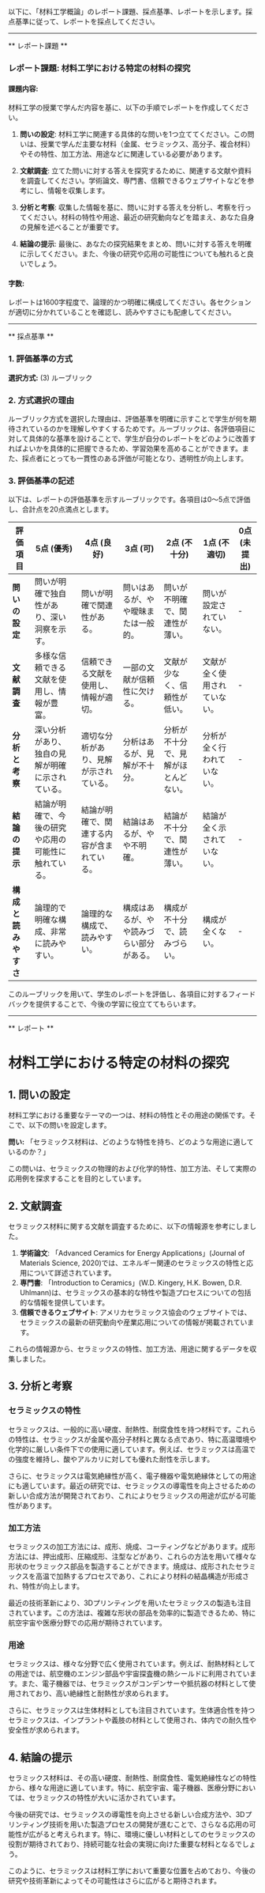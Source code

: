 以下に、「材料工学概論」のレポート課題、採点基準、レポートを示します。採点基準に従って、レポートを採点してください。

---------------------------------------
** レポート課題 **

### レポート課題: 材料工学における特定の材料の探究

#### 課題内容:
材料工学の授業で学んだ内容を基に、以下の手順でレポートを作成してください。

1. **問いの設定**: 材料工学に関連する具体的な問いを1つ立ててください。この問いは、授業で学んだ主要な材料（金属、セラミックス、高分子、複合材料）やその特性、加工方法、用途などに関連している必要があります。

2. **文献調査**: 立てた問いに対する答えを探究するために、関連する文献や資料を調査してください。学術論文、専門書、信頼できるウェブサイトなどを参考にし、情報を収集します。

3. **分析と考察**: 収集した情報を基に、問いに対する答えを分析し、考察を行ってください。材料の特性や用途、最近の研究動向などを踏まえ、あなた自身の見解を述べることが重要です。

4. **結論の提示**: 最後に、あなたの探究結果をまとめ、問いに対する答えを明確に示してください。また、今後の研究や応用の可能性についても触れると良いでしょう。

#### 字数:
レポートは1600字程度で、論理的かつ明確に構成してください。各セクションが適切に分かれていることを確認し、読みやすさにも配慮してください。

---------------------------------------
** 採点基準 **

### 1. 評価基準の方式
**選択方式:** (3) ルーブリック

### 2. 方式選択の理由
ルーブリック方式を選択した理由は、評価基準を明確に示すことで学生が何を期待されているのかを理解しやすくするためです。ルーブリックは、各評価項目に対して具体的な基準を設けることで、学生が自分のレポートをどのように改善すればよいかを具体的に把握できるため、学習効果を高めることができます。また、採点者にとっても一貫性のある評価が可能となり、透明性が向上します。

### 3. 評価基準の記述
以下は、レポートの評価基準を示すルーブリックです。各項目は0〜5点で評価し、合計点を20点満点とします。

| 評価項目               | 5点 (優秀)                                   | 4点 (良好)                                   | 3点 (可)                                     | 2点 (不十分)                               | 1点 (不適切)                               | 0点 (未提出) |
|----------------------|------------------------------------------|------------------------------------------|------------------------------------------|------------------------------------------|------------------------------------------|--------------|
| **問いの設定**       | 問いが明確で独自性があり、深い洞察を示す。 | 問いが明確で関連性がある。               | 問いはあるが、やや曖昧または一般的。   | 問いが不明確で、関連性が薄い。           | 問いが設定されていない。                 | -            |
| **文献調査**         | 多様な信頼できる文献を使用し、情報が豊富。 | 信頼できる文献を使用し、情報が適切。     | 一部の文献が信頼性に欠ける。           | 文献が少なく、信頼性が低い。             | 文献が全く使用されていない。             | -            |
| **分析と考察**       | 深い分析があり、独自の見解が明確に示されている。 | 適切な分析があり、見解が示されている。   | 分析はあるが、見解が不十分。             | 分析が不十分で、見解がほとんどない。     | 分析が全く行われていない。               | -            |
| **結論の提示**       | 結論が明確で、今後の研究や応用の可能性に触れている。 | 結論が明確で、関連する内容が含まれている。 | 結論はあるが、やや不明確。               | 結論が不十分で、関連性が薄い。           | 結論が全く示されていない。               | -            |
| **構成と読みやすさ** | 論理的で明確な構成、非常に読みやすい。   | 論理的な構成で、読みやすい。             | 構成はあるが、やや読みづらい部分がある。 | 構成が不十分で、読みづらい。             | 構成が全くない。                         | -            |

このルーブリックを用いて、学生のレポートを評価し、各項目に対するフィードバックを提供することで、今後の学習に役立ててもらいます。

---------------------------------------
** レポート **
# 材料工学における特定の材料の探究

## 1. 問いの設定

材料工学における重要なテーマの一つは、材料の特性とその用途の関係です。そこで、以下の問いを設定します。

**問い:** 「セラミックス材料は、どのような特性を持ち、どのような用途に適しているのか？」

この問いは、セラミックスの物理的および化学的特性、加工方法、そして実際の応用例を探求することを目的としています。

## 2. 文献調査

セラミックス材料に関する文献を調査するために、以下の情報源を参考にしました。

1. **学術論文**: 「Advanced Ceramics for Energy Applications」(Journal of Materials Science, 2020)では、エネルギー関連のセラミックスの特性と応用について詳述されています。
2. **専門書**: 「Introduction to Ceramics」(W.D. Kingery, H.K. Bowen, D.R. Uhlmann)は、セラミックスの基本的な特性や製造プロセスについての包括的な情報を提供しています。
3. **信頼できるウェブサイト**: アメリカセラミックス協会のウェブサイトでは、セラミックスの最新の研究動向や産業応用についての情報が掲載されています。

これらの情報源から、セラミックスの特性、加工方法、用途に関するデータを収集しました。

## 3. 分析と考察

### セラミックスの特性

セラミックスは、一般的に高い硬度、耐熱性、耐腐食性を持つ材料です。これらの特性は、セラミックスが金属や高分子材料と異なる点であり、特に高温環境や化学的に厳しい条件下での使用に適しています。例えば、セラミックスは高温での強度を維持し、酸やアルカリに対しても優れた耐性を示します。

さらに、セラミックスは電気絶縁性が高く、電子機器や電気絶縁体としての用途にも適しています。最近の研究では、セラミックスの導電性を向上させるための新しい合成方法が開発されており、これによりセラミックスの用途が広がる可能性があります。

### 加工方法

セラミックスの加工方法には、成形、焼成、コーティングなどがあります。成形方法には、押出成形、圧縮成形、注型などがあり、これらの方法を用いて様々な形状のセラミックス部品を製造することができます。焼成は、成形されたセラミックスを高温で加熱するプロセスであり、これにより材料の結晶構造が形成され、特性が向上します。

最近の技術革新により、3Dプリンティングを用いたセラミックスの製造も注目されています。この方法は、複雑な形状の部品を効率的に製造できるため、特に航空宇宙や医療分野での応用が期待されています。

### 用途

セラミックスは、様々な分野で広く使用されています。例えば、耐熱材料としての用途では、航空機のエンジン部品や宇宙探査機の熱シールドに利用されています。また、電子機器では、セラミックスがコンデンサーや抵抗器の材料として使用されており、高い絶縁性と耐熱性が求められます。

さらに、セラミックスは生体材料としても注目されています。生体適合性を持つセラミックスは、インプラントや義肢の材料として使用され、体内での耐久性や安全性が求められます。

## 4. 結論の提示

セラミックス材料は、その高い硬度、耐熱性、耐腐食性、電気絶縁性などの特性から、様々な用途に適しています。特に、航空宇宙、電子機器、医療分野においては、セラミックスの特性が大いに活かされています。

今後の研究では、セラミックスの導電性を向上させる新しい合成方法や、3Dプリンティング技術を用いた製造プロセスの開発が進むことで、さらなる応用の可能性が広がると考えられます。特に、環境に優しい材料としてのセラミックスの役割が期待されており、持続可能な社会の実現に向けた重要な材料となるでしょう。

このように、セラミックスは材料工学において重要な位置を占めており、今後の研究や技術革新によってその可能性はさらに広がると期待されます。

